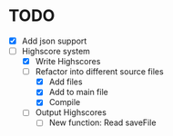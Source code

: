 # TODO

* [x] Add json support
* [ ] Highscore system
  * [x] Write Highscores
  * [ ] Refactor into different source files
    * [x] Add files
    * [x] Add to main file
    * [x] Compile
  * [ ] Output Highscores
    * [ ] New function: Read saveFile
